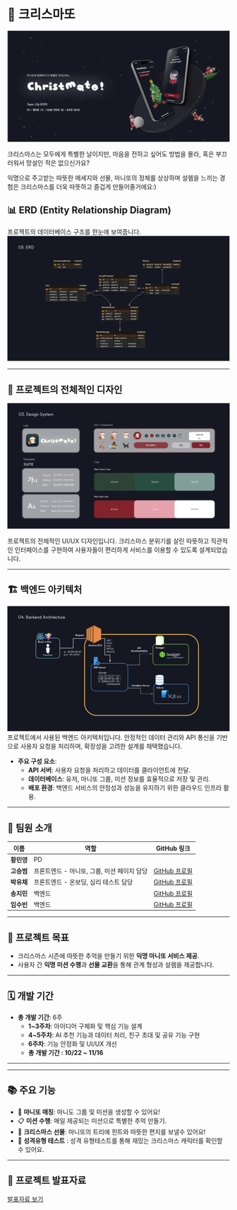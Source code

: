 # 🎄 크리스마또

![크리스마또 로고](https://github.com/4linethon12/frontend/blob/seongbeom/splash.png?raw=true)

크리스마스는 모두에게 특별한 날이지만, 마음을 전하고 싶어도 방법을 몰라, 혹은 부끄러워서 망설인
적은 없으신가요?

익명으로 주고받는 따뜻한 메세지와 선물,
마니또의 정체를 상상하며 설렘을 느끼는 경험은 크리스마스를 더욱 따뜻하고
즐겁게 만들어줄거에요:)

## 📊 ERD (Entity Relationship Diagram)
프로젝트의 데이터베이스 구조를 한눈에 보여줍니다.  
![ERD 이미지](https://github.com/4linethon12/frontend/blob/seongbeom/erd.png?raw=true)

---
## 🎨 프로젝트의 전체적인 디자인


![프로젝트 디자인](https://github.com/4linethon12/frontend/blob/seongbeom/design.png?raw=true)

프로젝트의 전체적인 UI/UX 디자인입니다. 크리스마스 분위기를 살린 따뜻하고 직관적인 인터페이스를 구현하여 사용자들이 편리하게 서비스를 이용할 수 있도록 설계되었습니다.

---

## 🏗 백엔드 아키텍처

![백엔드 아키텍처](https://github.com/4linethon12/frontend/blob/seongbeom/backendArchitecture.png?raw=true)
프로젝트에서 사용된 백엔드 아키텍처입니다. 안정적인 데이터 관리와 API 통신을 기반으로 사용자 요청을 처리하며, 확장성을 고려한 설계를 채택했습니다.

- **주요 구성 요소**:
  - **API 서버**: 사용자 요청을 처리하고 데이터를 클라이언트에 전달.
  - **데이터베이스**: 유저, 마니또 그룹, 미션 정보를 효율적으로 저장 및 관리.
  - **배포 환경**: 백엔드 서비스의 안정성과 성능을 유지하기 위한 클라우드 인프라 활용.

---
## 👥 팀원 소개
| 이름       | 역할               | GitHub 링크                                                                                  |
|------------|--------------------|---------------------------------------------------------------------------------------------|
| **황민영** | PD                 |                                                                                             |
| **고승범** | 프론트엔드 - 마니또, 그룹, 미션 페이지 담당 | [GitHub 프로필](https://github.com/seongbe)                                                  |
| **박유채** | 프론트엔드 - 온보딩, 심리 테스트 담당      | [GitHub 프로필](https://github.com/starsshootingthemoon)                                     |
| **송지민** | 백엔드             | [GitHub 프로필](https://github.com/congachu)                                                |
| **임수빈** | 백엔드             | [GitHub 프로필](https://github.com/forestsoob)

---

## 🎯 프로젝트 목표
- 크리스마스 시즌에 따뜻한 추억을 만들기 위한 **익명 마니또 서비스 제공**.  
- 사용자 간 **익명 미션 수행**과 **선물 교환**을 통해 관계 형성과 설렘을 제공합니다.

---

## 🗓 개발 기간
- **총 개발 기간**: 6주  
  - **1~3주차**: 아이디어 구체화 및 핵심 기능 설계  
  - **4~5주차**: AI 추천 기능과 데이터 처리, 친구 초대 및 공유 기능 구현  
  - **6주차**: 기능 안정화 및 UI/UX 개선  
  - **총 개발 기간 : 10/22 ~ 11/16**
---



---

## 📚 주요 기능
- 🎅 **마니또 매칭**: 마니도 그룹 및 미션을 생성할 수 있어요!
- 📋 **미션 수행**: 매일 제공되는 미션으로 특별한 추억 만들기.
- 🎁 **크리스마스 선물**: 마니또의 트리에 힌트와 따뜻한 편지를 보낼수 있어요!
- 🎅 **성격유형 테스트** : 성격 유형테스트를 통해 재밌는 크리스마스 캐릭터를 확인할 수 있어요.

---

 
## 📄 프로젝트 발표자료
[발표자료 보기](https://github.com/4linethon12/frontend/blob/develop/src/assets/12%E1%84%90%E1%85%B5%E1%86%B7_1%E1%84%8E%E1%85%A1.pdf?raw=true)
